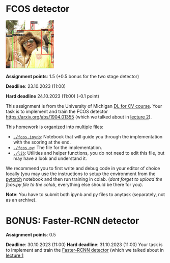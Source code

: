 # FCOS detector

<img src="./person.png" style="width: 30%;">

**Assignment points**: 1.5 (+0.5 bonus for the two stage detector)

**Deadline**: 23.10.2023 (11:00)

**Hard deadline** 24.10.2023 (11:00) (-0.1 point)

This assignment is from the University of Michigan [DL for CV course](https://web.eecs.umich.edu/~justincj/teaching/eecs498/WI2022/). Your task is to implement and train the FCOS detector https://arxiv.org/abs/1904.01355 (which we talked about in [lecture 2](../DL_2CV_04objectdetection_lec02.pdf)).

This homework is organized into multiple files:

- [`./fcos.ipynb`](./fcos.ipynb):  Notebook that will guide you through the implementation with the scoring at the end.
- [`./fcos.py`](./fcos.py): The file for the implementation.
- [`./lib`](./lib): Utilities and helper functions, you do not need to edit this file, but may have a look and understand it.

We recommend you to first write and debug code in your editor of choice locally (you may use the instructions to setup the environment from the [pytorch](../../week01-intro/pytorch.ipynb) notebook and then run training in colab. (*dont forget to upload the fcos.py file to the colab*, everything else should be there for you).

**Note**: You have to submit both ipynb and py files to anytask (separately, not as an archive).

# BONUS: Faster-RCNN detector

**Assignment points**: 0.5

**Deadline**: 30.10.2023 (11:00)
**Hard deadline**: 31.10.2023 (11:00)
Your task is to implement and train the [Faster-RCNN detector](https://arxiv.org/abs/1506.01497) (which we talked about in [lecture 1](../../week02-detection/DL_2CV_04objectdetection_lec01.pdf)
